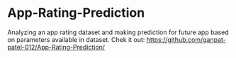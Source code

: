# App-Rating-Prediction
Analyzing an app rating dataset and making prediction for future app based on parameters available in dataset.
Chek it out: https://github.com/ganpat-patel-012/App-Rating-Prediction/
